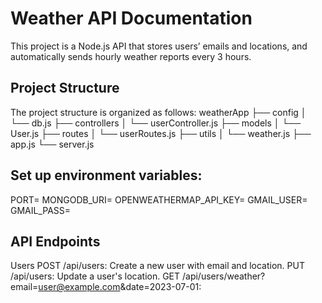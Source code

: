 # Weather API Documentation
This project is a Node.js API that stores users’ emails and locations, and automatically sends hourly weather reports every 3 hours.

## Project Structure

The project structure is organized as follows:
weatherApp
├── config
│ └── db.js
├── controllers
│ └── userController.js
├── models
│ └── User.js
├── routes
│ └── userRoutes.js
├── utils
│ └── weather.js
├── app.js
└── server.js

## Set up environment variables:
PORT=
MONGODB_URI=
OPENWEATHERMAP_API_KEY=
GMAIL_USER=
GMAIL_PASS=

## API Endpoints

Users
POST /api/users: Create a new user with email and location.
PUT /api/users: Update a user's location.
GET /api/users/weather?email=user@example.com&date=2023-07-01: 



